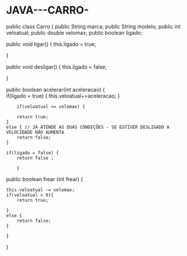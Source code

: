 # JAVA---CARRO-


public class Carro {
	public String marca;
	public String modelo;
	public int veloatual;
	public double velomax;
	public boolean ligado;


public void ligar() {
	this.ligado = true;
	
	
}

public void desligar() {
	this.ligado = false;

}

public boolean acelerar(int aceleracao) {   
	if(ligado = true) {
		this.veloatual+=aceleracao;
	}
	
		if(veloatual <= velomax) {
			
		return true;
	}
	else { // JÁ ATENDE AS DUAS CONDIÇÕES - SE ESTIVER DESLIGADO A VELOCIDADE NÃO AUMENTA 
		return false;
	}
		
	if(ligado = false) {
		return false ; 
		
		}
	
			


public boolean frear (int frear) {
	
	this.veloatual -= velomax;
	if(veloatual > 0){
		return true;
		
	}
	else {
		return false;
	}
		
	}
}



	

	
	
